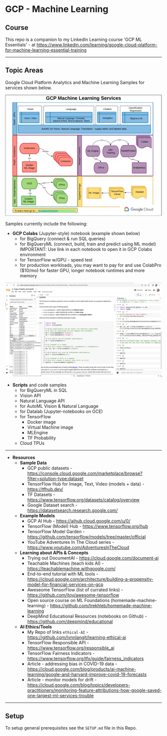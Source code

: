 # GCP - Machine Learning

## Course

This repo is a companion to my LinkedIn Learning course 'GCP ML Essentials' - at https://www.linkedin.com/learning/google-cloud-platform-for-machine-learning-essential-training

---

## Topic Areas

Google Cloud Platform Analytics and Machine Learning Samples for services shown below.  

![GCP ML](../6_AI-ML/images/gcp-ml.png)

Samples currently include the following:
 - **GCP Colabs** (Jupyter-style) notebook (example shown below)
    - for BigQuery (connect & run SQL queries)
    - for BigQueryML (connect, build, train and predict using ML model) IMPORTANT: Use link in each notebook to open it in GCP Colabs environment
    - for TensorFlow w/GPU - speed test  
    - for production workloads, you may want to pay for and use ColabPro ($10/mo) for faster GPU, longer notebook runtimes and more memory

<img src="../6_AI-ML/images/colabs-ui.png" width=800>

 - **Scripts** and code samples 
    - for BigQueryML in SQL
    - Vision API
    - Natural Language API  
    - for AutoML Vision & Natural Language
    - for Datalab (Jupyter-notebooks on GCE)
    - for TensorFlow 
        - Docker image 
        - Virtual Machine image
        - MLEngine
        - TF Probability
    - Cloud TPUs
    
 ---

 - **Resources**
    - **Sample Data**  
      - GCP public datasets - https://console.cloud.google.com/marketplace/browse?filter=solution-type:dataset
      - TensorFlow Hub for Image, Text, Video (models + data) - https://tfhub.dev/
      - TF Datasets - https://www.tensorflow.org/datasets/catalog/overview
      - Google Dataset search - https://datasetsearch.research.google.com/
   - **Example Models**
      - GCP AI Hub - https://aihub.cloud.google.com/u/0/
      - TensorFlow (Model) Hub - https://www.tensorflow.org/hub
      - TensorFlow Model Garden - https://github.com/tensorflow/models/tree/master/official
      - YouTube Adventures In The Cloud series - https://www.youtube.com/AdventuresInTheCloud
   - **Learning about APIs & Concepts**
      - Trying out DocumentAI - https://cloud.google.com/document-ai
      - Teachable Machines (teach kids AI) - https://teachablemachine.withgoogle.com/
      - End-to-end tutorial with ML tools - https://cloud.google.com/architecture/building-a-propensity-model-for-financial-services-on-gcp
      - Aweseome TensorFlow (list of currated links) - https://github.com/jtoy/awesome-tensorflow
      - Open source course on ML Foundations (homemade-machine-learning) - https://github.com/trekhleb/homemade-machine-learning
      - DeepMind Educational Resources (notebooks on Github) - https://github.com/deepmind/educational
    - **AI Ethics/Tools**
      - My Repo of links `ethical-AI` - https://github.com/lynnlangit/learning-ethical-ai
      - TensorFlow Responsible API - https://www.tensorflow.org/responsible_ai
      - TensorFlow Fairness Indicators - https://www.tensorflow.org/tfx/guide/fairness_indicators
      - Article - addressing bias in COVID-19 data - https://cloud.google.com/blog/products/ai-machine-learning/google-and-harvard-improve-covid-19-forecasts
      - Article - monitor models for drift - https://cloud.google.com/blog/topics/developers-practitioners/monitoring-feature-attributions-how-google-saved-one-largest-ml-services-trouble

 ---
 ## Setup

 To setup general prerequisites see the `SETUP.md` file in this Repo.

